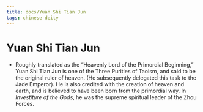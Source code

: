 ```yaml
---
title: docs/Yuan Shi Tian Jun
tags: chinese deity
---
```


# Yuan Shi Tian Jun 
- Roughly translated as the “Heavenly Lord of the Primordial Beginning,” Yuan Shi Tian Jun is one of the Three Purities of Taoism, and said to be the original ruler of heaven. (He subsequently delegated this task to the Jade Emperor). He is also credited with the creation of heaven and earth, and is believed to have been born from the primordial way. In _Investiture of the Gods_, he was the supreme spiritual leader of the Zhou Forces.
